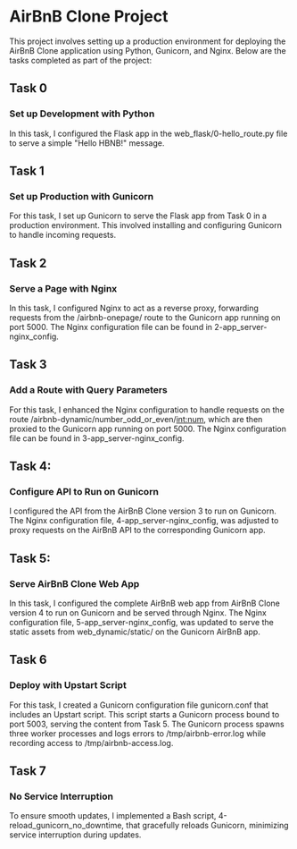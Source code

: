 # AirBnB Clone Project
This project involves setting up a production environment for deploying the AirBnB Clone application using Python, Gunicorn, and Nginx. Below are the tasks completed as part of the project:

## Task 0
### Set up Development with Python
In this task, I configured the Flask app in the web_flask/0-hello_route.py file to serve a simple "Hello HBNB!" message.

## Task 1
### Set up Production with Gunicorn
For this task, I set up Gunicorn to serve the Flask app from Task 0 in a production environment. This involved installing and configuring Gunicorn to handle incoming requests.

## Task 2
### Serve a Page with Nginx
In this task, I configured Nginx to act as a reverse proxy, forwarding requests from the /airbnb-onepage/ route to the Gunicorn app running on port 5000. The Nginx configuration file can be found in 2-app_server-nginx_config.

## Task 3
### Add a Route with Query Parameters
For this task, I enhanced the Nginx configuration to handle requests on the route /airbnb-dynamic/number_odd_or_even/<int:num>, which are then proxied to the Gunicorn app running on port 5000. The Nginx configuration file can be found in 3-app_server-nginx_config.

## Task 4:
### Configure API to Run on Gunicorn
I configured the API from the AirBnB Clone version 3 to run on Gunicorn. The Nginx configuration file, 4-app_server-nginx_config, was adjusted to proxy requests on the AirBnB API to the corresponding Gunicorn app.

## Task 5:
### Serve AirBnB Clone Web App
In this task, I configured the complete AirBnB web app from AirBnB Clone version 4 to run on Gunicorn and be served through Nginx. The Nginx configuration file, 5-app_server-nginx_config, was updated to serve the static assets from web_dynamic/static/ on the Gunicorn AirBnB app.

## Task 6
### Deploy with Upstart Script
For this task, I created a Gunicorn configuration file gunicorn.conf that includes an Upstart script. This script starts a Gunicorn process bound to port 5003, serving the content from Task 5. The Gunicorn process spawns three worker processes and logs errors to /tmp/airbnb-error.log while recording access to /tmp/airbnb-access.log.

## Task 7
### No Service Interruption
To ensure smooth updates, I implemented a Bash script, 4-reload_gunicorn_no_downtime, that gracefully reloads Gunicorn, minimizing service interruption during updates.
